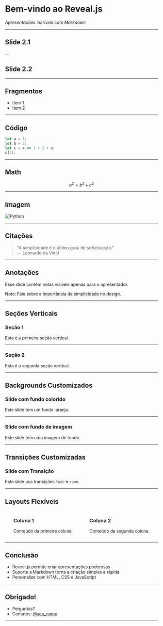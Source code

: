 # Bem-vindo ao Reveal.js

*Apresentações incríveis com Markdown*

---

## Slide 2.1

--

## Slide 2.2

---

## Fragmentos

- Item 1 <!-- .element: class="fragment" data-fragment-index="1" -->
- Item 2 <!-- .element: class="fragment" data-fragment-index="2" -->

---

## Código

```js [1-2|3|4]
let a = 1;
let b = 2;
let c = x => 1 + 2 + x;
c(3);
```

---

## Math

$$
a^2=b^2+c^2
$$

---

## Imagem

![Python](https://www.python.org/static/community_logos/python-logo-master-v3-TM.png)

---

## Citações

> "A simplicidade é o último grau de sofisticação."  
> — Leonardo da Vinci

---

## Anotações

Esse slide contém notas visíveis apenas para o apresentador.

Note: Fale sobre a importância da simplicidade no design.

---

## Seções Verticais

### Seção 1

Esta é a primeira seção vertical.

---

### Seção 2

Esta é a segunda seção vertical.

---

## Backgrounds Customizados

<!-- .slide: data-background="#FF5733" -->
### Slide com fundo colorido

Este slide tem um fundo laranja.

---

<!-- .slide: data-background="https://www.revealjs.com/images/backgrounds/sea.jpg" -->
### Slide com fundo de imagem

Este slide tem uma imagem de fundo.

---

## Transições Customizadas

### Slide com Transição

Este slide usa transições `fade` e `zoom`.

---

## Layouts Flexíveis

<div style="display: flex; justify-content: space-around;">
    <div>
        <h3>Coluna 1</h3>
        <p>Conteúdo da primeira coluna.</p>
    </div>
    <div>
        <h3>Coluna 2</h3>
        <p>Conteúdo da segunda coluna.</p>
    </div>
</div>

---

## Conclusão

- Reveal.js permite criar apresentações poderosas
- Suporte a Markdown torna a criação simples e rápida
- Personalize com HTML, CSS e JavaScript

---

## Obrigado!

- Perguntas?
- Contatos: [@seu_nome](https://twitter.com/seu_nome)

---
